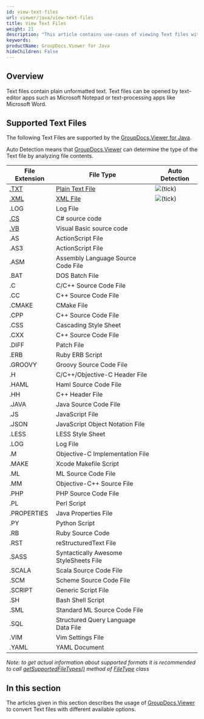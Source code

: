 ```yaml
---
id: view-text-files
url: viewer/java/view-text-files
title: View Text Files
weight: 21
description: "This article contains use-cases of viewing Text files with GroupDocs.Viewer within your Java applications."
keywords: 
productName: GroupDocs.Viewer for Java
hideChildren: False
---
```

## Overview

Text files contain plain unformatted text. Text files can be opened by text-editor apps such as Microsoft Notepad or text-processing apps like Microsoft Word.

## Supported Text Files

The following Text Files are supported by the [GroupDocs.Viewer for Java](https://products.groupdocs.com/viewer/java). 

Auto Detection means that [GroupDocs.Viewer](https://products.groupdocs.com/viewer) can determine the type of the Text file by analyzing file contents.

| File Extension | File Type | Auto Detection |
| --- | --- | --- |
| [.TXT](https://wiki.fileformat.com/word-processing/txt/) | [Plain Text File](https://wiki.fileformat.com/word-processing/txt/) | ![(tick)](viewer/java/images/check.png) |
| [.XML](https://wiki.fileformat.com/web/xml/) | [XML File](https://wiki.fileformat.com/web/xml/) | ![(tick)](viewer/java/images/check.png) |
| .LOG | Log File |   |
| [.CS](https://wiki.fileformat.com/specification/programming/cs/) | C# source code |   |
| [.VB](https://wiki.fileformat.com/specification/programming/vb/) | Visual Basic source code |   |
| .AS | ActionScript File |   |
| .AS3 | ActionScript File |   |
| .ASM | Assembly Language Source Code File |   |
| .BAT | DOS Batch File |   |
| .C | C/C++ Source Code File |   |
| .CC | C++ Source Code File |   |
| .CMAKE | CMake File |   |
| .CPP | C++ Source Code File |   |
| .CSS | Cascading Style Sheet |   |
| .CXX | C++ Source Code File |   |
| .DIFF | Patch File |   |
| .ERB | Ruby ERB Script |   |
| .GROOVY | Groovy Source Code File |   |
| .H | C/C++/Objective-C Header File |   |
| .HAML | Haml Source Code File |   |
| .HH | C++ Header File |   |
| .JAVA | Java Source Code File |   |
| .JS | JavaScript File |   |
| .JSON | JavaScript Object Notation File |   |
| .LESS | LESS Style Sheet |   |
| .LOG | Log File |   |
| .M | Objective-C Implementation File |   |
| .MAKE | Xcode Makefile Script |   |
| .ML | ML Source Code File |   |
| .MM | Objective-C++ Source File |   |
| .PHP | PHP Source Code File |   |
| .PL | Perl Script |   |
| .PROPERTIES | Java Properties File |   |
| .PY | Python Script |   |
| .RB | Ruby Source Code |   |
| .RST | reStructuredText File |   |
| .SASS | Syntactically Awesome StyleSheets File |   |
| .SCALA | Scala Source Code File |   |
| .SCM | Scheme Source Code File |   |
| .SCRIPT | Generic Script File |   |
| .SH | Bash Shell Script |   |
| .SML | Standard ML Source Code File |   |
| .SQL | Structured Query Language Data File |   |
| .VIM | Vim Settings File |   |
| .YAML | YAML Document |   |

*Note:* _to get actual information about supported formats it is recommended to call [getSupportedFileTypes()](https://apireference.groupdocs.com/viewer/java/com.groupdocs.viewer/FileType#getSupportedFileTypes()) method of [FileType](https://apireference.groupdocs.com/viewer/java/com.groupdocs.viewer/FileType) class_

## In this section

The articles given in this section describes the usage of [GroupDocs.Viewer](https://products.groupdocs.com/viewer) to convert Text files with different available options.
